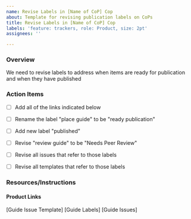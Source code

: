 ```yaml
---
name: Revise Labels in [Name of CoP] Cop
about: Template for revising publication labels on CoPs
title: Revise Labels in [Name of CoP] Cop
labels: 'feature: trackers, role: Product, size: 2pt'
assignees: ''

---
```


### Overview
We need to revise labels to address when items are ready for publication and when they have published

### Action Items
- [ ] Add all of the links indicated below
- [ ] Rename the label  "place guide" to be "ready publication"
- [ ] Add new label "published"
- [ ] Revise "review guide" to be "Needs Peer Review"
- [ ] Revise all issues that refer to those labels
- [ ] Revise all templates that refer to those labels


### Resources/Instructions

#### Product Links
[Guide Issue Template]
[Guide Labels]
[Guide Issues]
